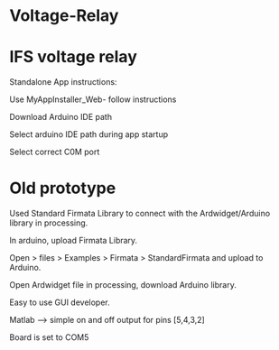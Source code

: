 # Voltage-Relay
# IFS voltage relay 

Standalone App instructions:

Use MyAppInstaller_Web- follow instructions

Download Arduino IDE path

Select arduino IDE path during app startup

Select correct C0M port




# Old prototype
Used Standard Firmata Library to connect with the Ardwidget/Arduino library in processing. 

In arduino, upload Firmata Library.

Open > files > Examples > Firmata > StandardFirmata and upload to Arduino.

Open Ardwidget file in processing, download Arduino library.

Easy to use GUI developer.





Matlab --> simple on and off output for pins [5,4,3,2]

Board is set to COM5
